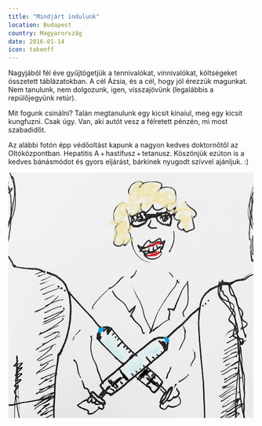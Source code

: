 ```yaml
---
title: "Mindjárt indulunk"
location: Budapest
country: Magyarország
date: 2016-01-14
icon: takeoff
---
```

Nagyjából fél éve gyűjtögetjük a tennivalókat, vinnivalókat, költségeket összetett táblázatokban. A cél Ázsia, és a cél, hogy jól érezzük magunkat. Nem tanulunk, nem dolgozunk, igen, visszajövünk (legalábbis a repülőjegyünk retúr).

Mit fogunk csinálni? Talán megtanulunk egy kicsit kínaiul, meg egy kicsit kungfuzni. Csak úgy. Van, aki autót vesz a félretett pénzén, mi most szabadidőt.

Az alábbi fotón épp védőoltást kapunk a nagyon kedves doktornőtől az Oltóközpontban. Hepatitis A + hastífusz + tetanusz. Köszönjük ezúton is a kedves bánásmódot és gyors eljárást, bárkinek nyugodt szívvel ajánljuk. :)

![Rajz az oltásról](../../img/oltas.png)
